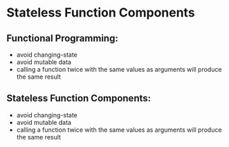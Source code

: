 # Stateless Function Components  



## Functional Programming:  

- avoid changing-state  
- avoid mutable data  
- calling a function twice with the same values as arguments will produce the same result

## Stateless Function Components:  

- avoid changing-state  
- avoid mutable data  
- calling a function twice with the same values as arguments will produce the same result



















